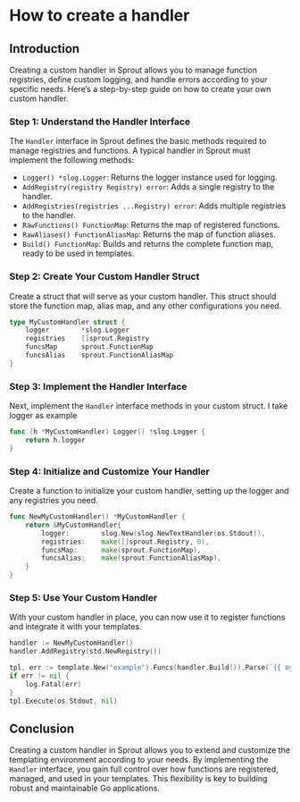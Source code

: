 # How to create a handler

## Introduction

Creating a custom handler in Sprout allows you to manage function registries, define custom logging, and handle errors according to your specific needs. Here’s a step-by-step guide on how to create your own custom handler.

### Step 1: Understand the Handler Interface

The `Handler` interface in Sprout defines the basic methods required to manage registries and functions. A typical handler in Sprout must implement the following methods:

* `Logger() *slog.Logger`: Returns the logger instance used for logging.
* `AddRegistry(registry Registry) error`: Adds a single registry to the handler.
* `AddRegistries(registries ...Registry) error`: Adds multiple registries to the handler.
* `RawFunctions() FunctionMap`: Returns the map of registered functions.
* `RawAliases() FunctionAliasMap`: Returns the map of function aliases.
* `Build() FunctionMap`: Builds and returns the complete function map, ready to be used in templates.

### Step 2: Create Your Custom Handler Struct

Create a struct that will serve as your custom handler. This struct should store the function map, alias map, and any other configurations you need.

```go
type MyCustomHandler struct {
    logger        *slog.Logger
    registries    []sprout.Registry
    funcsMap      sprout.FunctionMap
    funcsAlias    sprout.FunctionAliasMap
}
```

### Step 3: Implement the Handler Interface

Next, implement the `Handler` interface methods in your custom struct. I take logger as example

```go
func (h *MyCustomHandler) Logger() *slog.Logger {
    return h.logger
}
```

### Step 4: Initialize and Customize Your Handler

Create a function to initialize your custom handler, setting up the logger and any registries you need.

```go
func NewMyCustomHandler() *MyCustomHandler {
    return &MyCustomHandler{
        logger:        slog.New(slog.NewTextHandler(os.Stdout)),
        registries:    make([]sprout.Registry, 0),
        funcsMap:      make(sprout.FunctionMap),
        funcsAlias:    make(sprout.FunctionAliasMap),
    }
}
```

### Step 5: Use Your Custom Handler

With your custom handler in place, you can now use it to register functions and integrate it with your templates.

```go
handler := NewMyCustomHandler()
handler.AddRegistry(std.NewRegistry())

tpl, err := template.New("example").Funcs(handler.Build()).Parse(`{{ myFunc }}`)
if err != nil {
    log.Fatal(err)
}
tpl.Execute(os.Stdout, nil)
```

## Conclusion

Creating a custom handler in Sprout allows you to extend and customize the templating environment according to your needs. By implementing the `Handler` interface, you gain full control over how functions are registered, managed, and used in your templates. This flexibility is key to building robust and maintainable Go applications.
